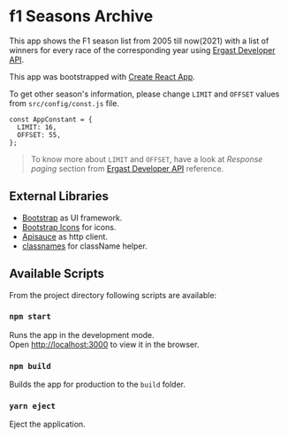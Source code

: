 # f1 Seasons Archive

This app shows the F1 season list from 2005 till now(2021) with a list of winners for every race of the corresponding year using [Ergast Developer API](http://ergast.com/mrd/).

This app was bootstrapped with [Create React App](https://github.com/facebook/create-react-app).

To get other season's information, please change `LIMIT` and `OFFSET` values from `src/config/const.js` file.

```
const AppConstant = {
  LIMIT: 16,
  OFFSET: 55,
};
```

> To know more about `LIMIT` and `OFFSET`, have a look at _Response paging_ section from [Ergast Developer API](http://ergast.com/mrd/) reference.

## External Libraries

- [Bootstrap](https://getbootstrap.com/) as UI framework.
- [Bootstrap Icons](https://icons.getbootstrap.com/) for icons.
- [Apisauce](https://github.com/infinitered/apisauce) as http client.
- [classnames](https://www.npmjs.com/package/classnames) for className helper.

## Available Scripts

From the project directory following scripts are available:

### `npm start`

Runs the app in the development mode.\
Open [http://localhost:3000](http://localhost:3000) to view it in the browser.

### `npm build`

Builds the app for production to the `build` folder.

### `yarn eject`

Eject the application.

